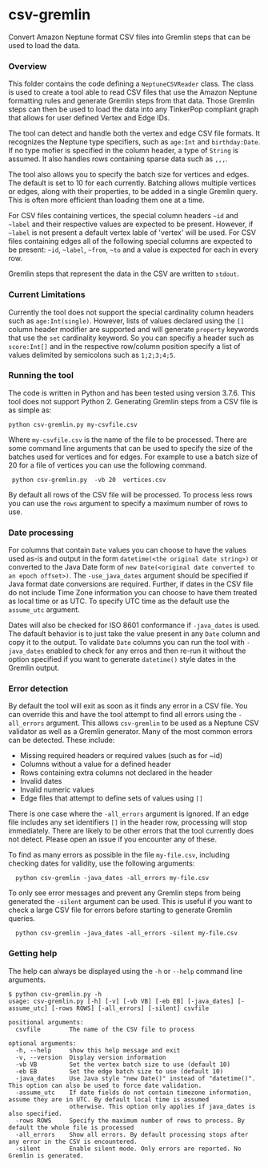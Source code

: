 # csv-gremlin

Convert Amazon Neptune format CSV files into Gremlin steps that can be used to load the data.

### Overview

This folder contains the code defining a `NeptuneCSVReader` class. The class is used to create a tool able to read CSV files that use the Amazon Neptune formatting
rules and generate Gremlin steps from that data.  Those Gremlin steps can then be used to load the data into any TinkerPop compliant graph that allows for user defined Vertex and Edge IDs.

The tool can detect and handle both the vertex and edge CSV file formats. It
recognizes the Neptune type specifiers, such as `age:Int` and `birthday:Date`. If no type mofier is specified in the column header, a type of `String`
is assumed.  It also handles rows containing sparse data such as `,,,`.

The tool also allows you to specify the batch size for vertices and edges. The
default is set to 10 for each currently. Batching allows multiple vertices or
edges, along with their properties, to be added in a single Gremlin query. This is often more efficient than loading them one at a time.

For CSV files containing vertices, the special column headers `~id` and `~label` and their respective values are expected to be present. However, if `~label` is not present a default vertex lable of 'vertex' will be used. For CSV files containing edges all of the following special columns are expected to be present:  `~id`, `~label`, `~from`, `~to` and a value is expected for each in every row.

Gremlin steps that represent the data in the CSV are written to `stdout`.

### Current Limitations

Currently the tool does not support the special cardinality column headers such as
`age:Int(single)`. However, lists of values declared using the `[]` column
header modifier are supported and will generate `property` keywords that use
the `set` cardinality keyword. So you can specifiy a header such as `score:Int[]` and
in the respective row/column position specify a list of values delimited by semicolons such
as `1;2;3;4;5`.

### Running the tool

The code is written in Python and has been tested using version 3.7.6. This tool does not support Python 2. Generating Gremlin steps from a CSV file is as simple as:

```
python csv-gremlin.py my-csvfile.csv
```
Where `my-csvfile.csv` is the name of the file to be processed. There are some command line arguments that can be used to specify the size of the batches used for vertices and for edges. For example to use a batch size of 20 for a file of vertices you can use the following command.
```
 python csv-gremlin.py  -vb 20  vertices.csv
```

By default all rows of  the CSV file will be processed. To process less rows you can use the `rows` argument to specify a maximum number of rows to use.

### Date processing

For columns that contain `Date` values you can choose to have the values used as-is and output in the form `datetime(<the original date string>)` or converted to the Java Date form of `new Date(<original date converted to an epoch offset>)`. The `-use_java_dates` argument should be specified if Java format date conversions are required. Further, if dates in the CSV file do not include Time Zone information you can choose to have them treated as local time or as UTC. To specify UTC time as the default use the `assume_utc` argument. 

Dates will also be checked for ISO 8601 conformance if `-java_dates` is used. The dafault behavior is to just take the value present in any `Date` column and copy it to the output. To validate `Date` columns you can run the tool with `-java_dates` enabled to check for any erros and then re-run  it without the option specified if you want to generate `datetime()` style dates in the Gremlin output. 

### Error detection

By default the tool will exit as soon as it finds any error in a CSV file. You can override this and have the tool attempt to find all
errors using the `-all_errors` argument. This allows `csv-gremlin` to be used as a Neptune CSV validator as well as a Gremlin generator. Many of
the most common errors can  be detected. These include:

- Missing required headers or required values (such as for ~id)
- Columns without a value for a defined header
- Rows containing extra columns not declared in the header
- Invalid dates
- Invalid numeric values
- Edge files that attempt to define sets of values using `[]`

There is one case where the `-all_errors` argument is ignored. If an edge file includes any set identifiers `[]` in the header row, processing will stop immediately. There are likely to be other errors that the tool currently does not detect. Please open an issue if you encounter any of these.

To find as many errors as possible in the file `my-file.csv`, including checking dates for validity, use the following arguments:
```
  python csv-gremlin -java_dates -all_errors my-file.csv
```
To only see error messages and prevent any Gremlin steps from being generated the `-silent` argument can be used. This is useful if you want to check a large CSV file for errors before starting to generate Gremlin queries.
```
  python csv-gremlin -java_dates -all_errors -silent my-file.csv
```

### Getting help

The help can always be displayed using the `-h` or `--help` command line arguments.
```
$ python csv-gremlin.py -h
usage: csv-gremlin.py [-h] [-v] [-vb VB] [-eb EB] [-java_dates] [-assume_utc] [-rows ROWS] [-all_errors] [-silent] csvfile

positional arguments:
  csvfile        The name of the CSV file to process

optional arguments:
  -h, --help     show this help message and exit
  -v, --version  Display version information
  -vb VB         Set the vertex batch size to use (default 10)
  -eb EB         Set the edge batch size to use (default 10)
  -java_dates    Use Java style "new Date()" instead of "datetime()". This option can also be used to force date validation.
  -assume_utc    If date fields do not contain timezone information, assume they are in UTC. By default local time is assumed
                 otherwise. This option only applies if java_dates is also specified.
  -rows ROWS     Specify the maximum number of rows to process. By default the whole file is processed
  -all_errors    Show all errors. By default processing stops after any error in the CSV is encountered.
  -silent        Enable silent mode. Only errors are reported. No Gremlin is generated.

  ```
